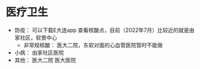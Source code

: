 # 医疗卫生

- 防疫： 可以下载E大连app 查看核酸点，目前（2022年7月）比较近的就是由家社区，软景中心
  - 非常规核酸： 医大二院，东软对面的心血管医院暂时不能做
- 小病： 由家社区医院
- 其他： 医大二院  医大医院
